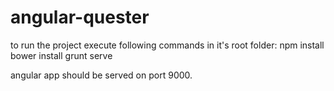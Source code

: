 angular-quester
===============

to run the project execute following commands in it's root folder:
npm install
bower install
grunt serve

angular app should be served on port 9000.
